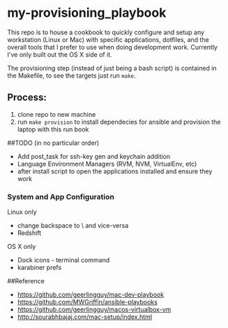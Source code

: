 # my-provisioning_playbook
This repo is to house a cookbook to quickly configure and setup any workstation (Linux or Mac) with specific applications, dotfiles, and the overall tools that I prefer to use when doing development work. Currently I've only built out the OS X side of it.

The provisioning step (instead of just being a bash script) is contained in the Makefile, to see the targets just run `make`.

## Process:
1. clone repo to new machine
2. run `make provision` to install dependecies for ansible and provision the laptop with this run book

##TODO (in no particular order)
* Add post_task for ssh-key gen and keychain addition
* Language Environment Managers (RVM, NVM, VirtualEnv, etc)
* after install script to open the applications installed and ensure they work

### System and App Configuration

Linux only
* change backspace to \ and vice-versa
* Redshift

OS X only
* Dock icons - terminal command
* karabiner prefs

##Reference
* https://github.com/geerlingguy/mac-dev-playbook
* https://github.com/MWGriffin/ansible-playbooks 
* https://github.com/geerlingguy/macos-virtualbox-vm
* http://sourabhbajaj.com/mac-setup/index.html

